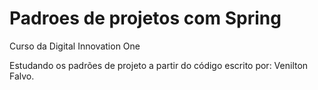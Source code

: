 # Padroes de projetos com Spring
Curso da Digital Innovation One

Estudando os padrões de projeto a partir do código escrito por: Venilton Falvo.